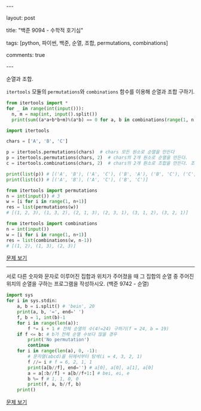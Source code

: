 \---

layout: post

title: "백준 9094 - 수학적 호기심"

tags: [python, 파이썬, 백준, 순열, 조합, permutations, combinations]

comments: true

\---

순열과 조합.

```itertools``` 모듈의 ```permutations```와 ```combinations``` 함수를 이용해 순열과 조합 구하기. 

```python
from itertools import *
for _ in range(int(input())):
  n, m = map(int, input().split())
  print(sum((a*a+b*b+m)%(a*b) == 0 for a, b in combinations(range(1, n), 2))) # 1부터 n까지 숫자를 2개씩 조합
```

```python
import itertools

chars = ['A', 'B', 'C']

p = itertools.permutations(chars)  # chars 모든 원소로 순열을 만든다
p = itertools.permutations(chars, 2)  # chars의 2개 원소로 순열을 만든다.
c = itertools.combinations(chars, 2)  # chars의 2개 원소로 조합을 만든다. 조합의 경우 반드시 아이템(chars과 조합 개수(2)를 인자로 넣어줘야 한다. 

print(list(p)) # [('A', 'B'), ('A', 'C'), ('B', 'A'), ('B', 'C'), ('C', 'A'), ('C', 'B')]
print(list(c)) # [('A', 'B'), ('A', 'C'), ('B', 'C')]
```

```python
from itertools import permutations
n = int(input()) # 3
w = [i for i in range(1, n+1)]
res = list(permutations(w))
# [(1, 2, 3), (1, 3, 2), (2, 1, 3), (2, 3, 1), (3, 1, 2), (3, 2, 1)]

from itertools import combinations
n = int(input())
w = [i for i in range(1, n+1)]
res = list(combinations(w, n-1))
# [(1, 2), (1, 3), (2, 3)]
```

[문제 보기](https://www.acmicpc.net/problem/9094)

-------

서로 다른 숫자와 문자로 이루어진 집합과 위치가 주어졌을 때 그 집합의 순열 중 주어진 위치의 순열을 구하는 프로그램을 작성하시오. (백준 9742 - 순열)

```python
import sys
for i in sys.stdin:
    a, b = i.split() # 'bein', 20
    print(a, b, '=', end=' ')
    f, b = 1, int(b)-1
    for i in range(len(a)):
        f *= i + 1 # 전체 순열의 수(4!=24) 구하기(f = 24, b = 19)
    if f <= b: # b가 전체 순열 수보다 많을 경우
        print('No permutation')
        continue
    for i in range(len(a), 0, -1): 
        # 문자열(abcd)을 뒤에서부터 탐색(i = 4, 3, 2, 1)
        f //= i # f = 6, 2, 1, 1
        print(a[b//f], end='') # a[0], a[0], a[1], a[0]
        a = a[:b//f] + a[b//f+1:] # bei, ei, e
        b %= f # 1, 1, 0, 0
        print(f, a, b//f, b)
    print()
```

[문제 보기](https://www.acmicpc.net/problem/9742)